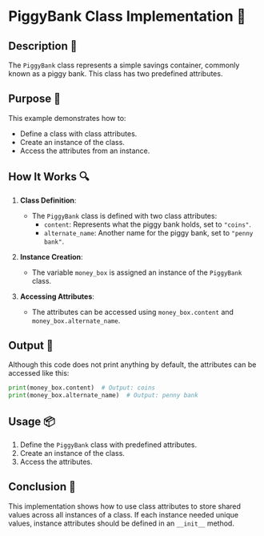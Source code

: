 # PiggyBank Class Implementation 🏦

## Description 📝

The `PiggyBank` class represents a simple savings container, commonly known as a piggy bank.
This class has two predefined attributes.

## Purpose 🎯

This example demonstrates how to:

-   Define a class with class attributes.
-   Create an instance of the class.
-   Access the attributes from an instance.

## How It Works 🔍

1. **Class Definition**:

    - The `PiggyBank` class is defined with two class attributes:
        - `content`: Represents what the piggy bank holds, set to `"coins"`.
        - `alternate_name`: Another name for the piggy bank, set to `"penny bank"`.

2. **Instance Creation**:

    - The variable `money_box` is assigned an instance of the `PiggyBank` class.

3. **Accessing Attributes**:
    - The attributes can be accessed using `money_box.content` and `money_box.alternate_name`.

## Output 📜

Although this code does not print anything by default, the attributes can be accessed like this:

```python
print(money_box.content)  # Output: coins
print(money_box.alternate_name)  # Output: penny bank
```

## Usage 📦

1. Define the `PiggyBank` class with predefined attributes.
2. Create an instance of the class.
3. Access the attributes.

## Conclusion 🚀

This implementation shows how to use class attributes to store shared values across all instances of a class.
If each instance needed unique values, instance attributes should be defined in an `__init__` method.
